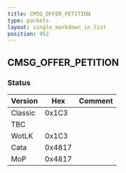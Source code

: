 ```yaml
---
title: CMSG_OFFER_PETITION
type: packets
layout: single_markdown_in_list
position: 452
---
```


## CMSG_OFFER_PETITION

### Status

Version    | Hex        | Comment
---------- | ---------- | ---------- 
Classic    | 0x1C3      | 
TBC        |            | 
WotLK      | 0x1C3      | 
Cata       | 0x4817     | 
MoP        | 0x4817     | 